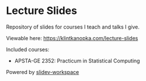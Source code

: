 # Lecture Slides

Repository of slides for courses I teach and talks I give.

Viewable here: https://klintkanopka.com/lecture-slides

Included courses:

-  APSTA-GE 2352: Practicum in Statistical Computing


Powered by [slidev-workspace](https://github.com/leochiu-a/slidev-workspace)
